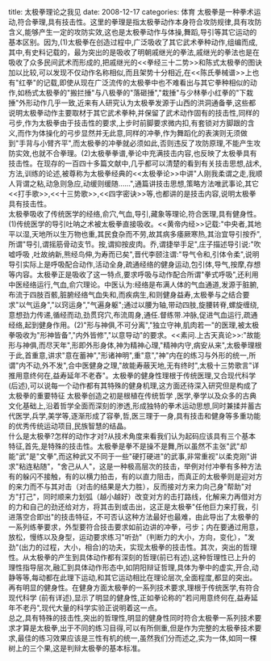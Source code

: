 title: 太极拳理论之我见
date: 2008-12-17
categories: 体育
太极拳是一种拳术运动,符合拳理,具有技击性。这里的拳理是指太极拳动作本身符合攻防规律,具有攻防含义,能够产生一定的攻防实效,这也是太极拳动作与体操,舞蹈,导引等其它运动的基本区别。因为,(1)太极拳在创造过程中,广泛吸收了其它武术拳种动作,组编而成,其中,有史料记载的，最为突出的是吸收了明朝戚继光的拳法,戚继光的拳法也是在吸收了众多民间武术而形成的,把戚继光的<<拳经三十二势>>和陈式太极拳的图诀加以比较,可以发现不仅动作名称相似,而且架势十分相近,在<<陈氏拳械谱>>上也有"红拳"的记载,即使从现在广泛流传的太极拳中也不难看出与其它拳种相似的动作,如杨式太极拳的"搬拦捶"与八极拳的"落砸捶","栽捶"与少林拳小红拳的"下栽捶"外形动作几乎一致,近来有人研究认为太极拳发源于山西的洪洞通备拳,这些都说明太极拳动作主要取材于其它武术拳种,并保留了武术动作固有的技击性,同样的弓步,作为太极拳由于技击性的要求,上步时前脚要求微内扣,有套锁对方脚跟的含义,而作为体操化的弓步显然并无此意,同样的冲拳,作为舞蹈化的表演则无须做到"手背与小臂齐平",而太极拳的冲拳就必须如此,否则违反了攻防原理,不能产生攻防实效,也就不合拳理。(2)太极拳拳谱,拳论中充满技击内容,也反映了太极拳具有技击性。在现存的一百四十多篇文献中,几乎都可以清楚的看到有关技击思想,战术,方法,训练的论述,被尊称为太极拳经典的<<太极拳论>>中讲"人刚我柔谓之走,我顺人背谓之粘,动急则急应,动缓则缓随......",通篇讲技击思想,策略方法唯武事论,其它<<打手歌>>,<<十三势歌>>,<<四字密诀>>等,也都讲的是技击内容,说明太极拳具有技击性。  
太极拳吸收了传统医学的经络,俞穴,气血,导引,藏象等理论,符合医理,具有健身性。(1)传统医学的导引吐呐之术被太极拳直接吸收。<<黄帝内经>>记载:"中央者,其地平以湿,天地所以生万物也重,其民食杂而不劳,故其病多痿厥寒热,其治宜导引按乔",所谓"导引,谓摇筋骨动支节。按,谓抑按皮肉。乔,谓捷举手足",庄子描述导引说:"吹嘘呼吸 ,吐故纳新,熊经鸟伸,为寿而已矣",晋代李颐注谓:"导气令和,引体令柔",说明导引实际上是呼吸配合动作,活动全身,疏通经络的健身运动,包引体,导气,按摩,存想等内容。太极拳正是吸收了这一特点,要求呼吸与动作配合所谓"拳式呼吸",还利用中医经络运行,气血,俞穴理论。中医认为:经络是布满人体的气血通道,发源于脏腑,布流于四肢百骸,脏腑经络气血失和,而疾病生,和则健身益寿,太极拳与之结合要求"以气运身","以窍运身","气遍身躯";通过以腰为轴,带动四肢,旋腰转脊,螺旋缠绕,意想劲力传递,循经而动,劲贯窍穴,布流周身,通任.督练带.冲脉,促进气血运行,疏通经络,起到健身作用。(2)"形与神俱,不可分离","独立守神,肌肉若一"的医理,被太极拳吸收为"形神皆备","内外皆修","以意导动"的要求。<<素问.上古天真论>>:"故能形与神俱,而尽天年",形即外形身体,神为精神心理,"精神内守,病安从来",太极拳理根于此,首重意,讲求"意在蓄神","形诸神明",重"意","神"内在的练习与外形的统一,所谓"内不动,外不发",合中医健身之理,"故能寿蔽天地,无有终时",太极十三势歌言"详推用意终何在,益寿延年不老舂"。太极拳的健身性理根于传统医理,又合现代科学(后述),可以说每一个动作都有其特殊的健身机理,这方面还待深入研究但是构成了太极拳的重要特征 太极拳创造之初是根植在传统哲学 ,医学,拳学以及众多的古典文化基础上,沿着哲学全面而深刻的渗透,形成独特的拳术运动思想,同时兼揉并蓄古代医学,兵学,美学等,逐渐形成了容拳,哲,医三理于一身,具有技击和健身等多重功能的优秀传统运动项目,民族智慧的结晶。  
什么是太极拳?怎样的动作才对?从技术角度来看我们认为起码应该具有三个基本特征,首先,是特殊的技击性。太极拳是拳不是操不是舞,所以虽然不主张"武"却能"武"是"文拳",而这种武又不同于一些"硬打硬进"的武事,非常重视"以柔克刚"讲求"粘连粘随"，"舍己从人"，这是一种极高层次的技击，举例对付冲拳有多种方法有的躲闪不接触，有的以横力拍击，有的以直力阻击，而真正的太极拳则是迎对方的来力而不与其对击（对击的结果是大力胜），反而接对方来力向己身"帮助"对方"打己"，同时顺来力划弧（越小越好）改变对方的击打路线，化解来力再借对方的力和自己的劲还给对方，将其击到或击出，这正是太极拳"任他巨力来打我，引进落空合即出"的技击特征，不可否认这种方法最好也最难，由此导出了太极拳的一系列练拳要求，外型要符合技击要求如前边讲的冲拳，弓步；内在要通过用意，放松，慢练以及身型，运动要求练习"听劲"（判断力的大小，方向，变化），"发劲"(出力的过程，大小，相合)的功夫，实现太极拳的技击性。其次，突出的哲理性。从太极拳的产生到具体动作都有深刻的哲理(前已有述),这种哲理性已上升的理性指导层次,融汇到具体动作形态中,如阴阳辩证哲理,具体为拳中的虚实,开合,动静等等,每动都在此理下运动,和其它运动相比在理论层次,全面程度,都显的突出。再有明显的健身性。在健身方面太极拳的一系列技术要求,理根于传统医学,有符合现代科学 (前有详述),显示了明显的健身性,正如拳论称的"若问用意终何在,益寿延年不老丹",现代大量的科学实验正说明着这一点。  
总之,具有特殊的技击性,突出的哲理性,明显的健身性同时符合太极拳一系列技术要求才算是太极拳,出于不同的练习目得,可以有所侧重,但是作为完整的太极拳技术要求,最佳的练习效果应该是三性有机的统一,虽然我们分而述之,实为一体,如同一棵树上的三个果,这是判辩太极拳的基本标准。
